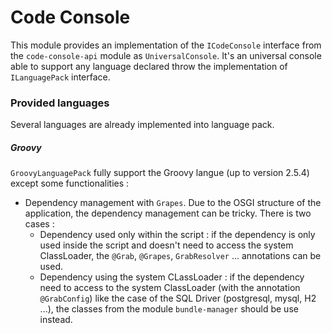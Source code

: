 # Code Console

This module provides an implementation of the `ICodeConsole` interface
from the `code-console-api` module as `UniversalConsole`. It's an
universal console able to support any language declared throw the
implementation of `ILanguagePack` interface.

### Provided languages

Several languages are already implemented into language pack.

##### Groovy

`GroovyLanguagePack` fully support the Groovy langue (up to version
2.5.4) except some functionalities :

 - Dependency management with `Grapes`. Due to the OSGI structure of
 the application, the dependency management can be tricky. There is
 two cases :
   - Dependency used only within the script : if the dependency is only
   used inside the script and doesn't need to access the system
   ClassLoader, the `@Grab`, `@Grapes`, `GrabResolver` ... annotations
    can be used.
   - Dependency using the system CLassLoader : if the dependency need
   to access to the system ClassLoader (with the annotation
   `@GrabConfig`) like the case of the SQL Driver
   (postgresql, mysql, H2 ...), the classes from the module
   `bundle-manager` should be use instead.

